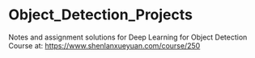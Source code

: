 # Object_Detection_Projects
Notes and assignment solutions for Deep Learning for Object Detection Course at: https://www.shenlanxueyuan.com/course/250
